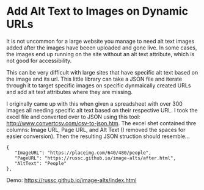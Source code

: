 # Add Alt Text to Images on Dynamic URLs
It is not uncommon for a large website you manage to need alt text images added after the images have beeen uploaded and gone live.  In some cases, the images end up running on the site without an alt text attribute, which is not good for accessibility. 

This can be very difficult with large sites that have specific alt text based on the image and its url.  This little library can take a JSON file and iterate through it to target specific images on specific dynmaically created URLs and add alt text attributes where they are missing.  

I originally came up with this when given a spreadsheet with over 300 images all needing specific alt text based on their respective URL.  I took the excel file and converted over to JSON using this tool: http://www.convertcsv.com/csv-to-json.htm.  The excel shet contained thre columns: Image URL, Page URL, and Alt Text (I removed the spaces for easier conversion).  Then the resulting JSON struction should resemble...
~~~~
{
   "ImageURL": "https://placeimg.com/640/480/people",
   "PageURL": "https://russc.github.io/image-alts/after.html",
   "AltText": "People"
},
~~~~

Demo: https://russc.github.io/image-alts/index.html
